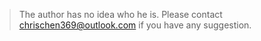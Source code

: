
> The author has no idea who he is.
> Please contact chrischen369@outlook.com if you have any suggestion.
